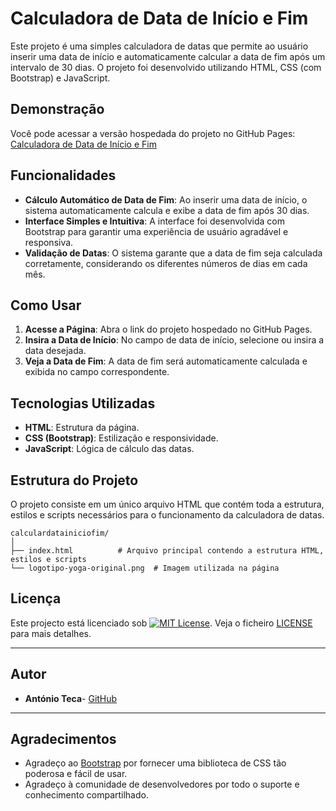 # Calculadora de Data de Início e Fim

Este projeto é uma simples calculadora de datas que permite ao usuário inserir uma data de início e automaticamente calcular a data de fim após um intervalo de 30 dias. O projeto foi desenvolvido utilizando HTML, CSS (com Bootstrap) e JavaScript.

## Demonstração

Você pode acessar a versão hospedada do projeto no GitHub Pages: [Calculadora de Data de Início e Fim](https://antoniotecadev.github.io/calculardatainiciofim/)

## Funcionalidades

- **Cálculo Automático de Data de Fim**: Ao inserir uma data de início, o sistema automaticamente calcula e exibe a data de fim após 30 dias.
- **Interface Simples e Intuitiva**: A interface foi desenvolvida com Bootstrap para garantir uma experiência de usuário agradável e responsiva.
- **Validação de Datas**: O sistema garante que a data de fim seja calculada corretamente, considerando os diferentes números de dias em cada mês.

## Como Usar

1. **Acesse a Página**: Abra o link do projeto hospedado no GitHub Pages.
2. **Insira a Data de Início**: No campo de data de início, selecione ou insira a data desejada.
3. **Veja a Data de Fim**: A data de fim será automaticamente calculada e exibida no campo correspondente.

## Tecnologias Utilizadas

- **HTML**: Estrutura da página.
- **CSS (Bootstrap)**: Estilização e responsividade.
- **JavaScript**: Lógica de cálculo das datas.

## Estrutura do Projeto

O projeto consiste em um único arquivo HTML que contém toda a estrutura, estilos e scripts necessários para o funcionamento da calculadora de datas.

```plaintext
calculardatainiciofim/
│
├── index.html          # Arquivo principal contendo a estrutura HTML, estilos e scripts
└── logotipo-yoga-original.png  # Imagem utilizada na página
```
## Licença

Este projecto está licenciado sob [![MIT License](https://img.shields.io/badge/License-MIT-green.svg)](https://choosealicense.com/licenses/mit/). Veja o ficheiro [LICENSE](LICENSE) para mais detalhes.

---

## Autor

- **António Teca**- [GitHub](https://github.com/antoniotecadev)

---

## Agradecimentos

- Agradeço ao [Bootstrap](https://getbootstrap.com/) por fornecer uma biblioteca de CSS tão poderosa e fácil de usar.
- Agradeço à comunidade de desenvolvedores por todo o suporte e conhecimento compartilhado.
